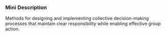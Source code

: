 ### Mini Description

Methods for designing and implementing collective decision-making processes that maintain clear responsibility while enabling effective group action.
